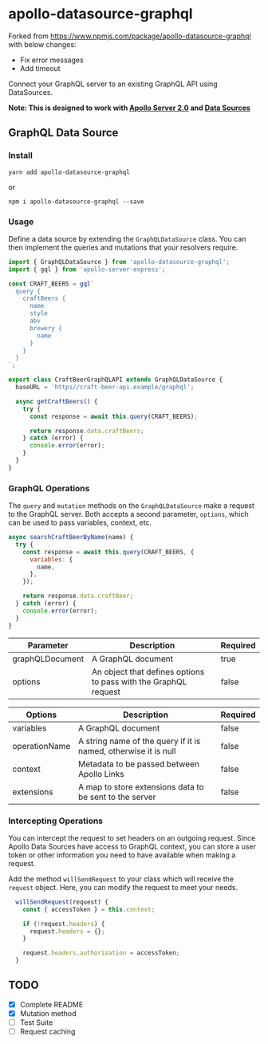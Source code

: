 # apollo-datasource-graphql

Forked from https://www.npmjs.com/package/apollo-datasource-graphql with below changes:
- Fix error messages
- Add timeout

Connect your GraphQL server to an existing GraphQL API using DataSources.

**Note: This is designed to work with  [Apollo Server 2.0](https://www.apollographql.com/docs/apollo-server/whats-new.html) and [Data Sources](https://www.apollographql.com/docs/apollo-server/features/data-sources.html)**

## GraphQL Data Source

### Install

```
yarn add apollo-datasource-graphql
```

or

```
npm i apollo-datasource-graphql --save
```

### Usage

Define a data source by extending the `GraphQLDataSource` class. You can then implement the queries and mutations that your resolvers require.


```javascript
import { GraphQLDataSource } from 'apollo-datasource-graphql';
import { gql } from 'apollo-server-express';

const CRAFT_BEERS = gql`
  query {
    craftBeers {
      name
      style
      abv
      brewery {
        name
      }
    }
  }
`;

export class CraftBeerGraphQLAPI extends GraphQLDataSource {
  baseURL = 'https//craft-beer-api.example/graphql';

  async getCraftBeers() {
    try {
      const response = await this.query(CRAFT_BEERS);

      return response.data.craftBeers;
    } catch (error) {
      console.error(error);
    }
  }
}
```

### GraphQL Operations

The `query` and `mutation` methods on the `GraphQLDataSource` make a request to the GraphQL server. Both accepts a second parameter, `options`, which can be used to pass variables, context, etc.

```javascript
async searchCraftBeerByName(name) {
  try {
    const response = await this.query(CRAFT_BEERS, {
      variables: {
        name,
      },
    });

    return response.data.craftBeer;
  } catch (error) {
    console.error(error);
  }
}
```

|Parameter   |Description   |Required|
|---|---|---|
|graphQLDocument|A GraphQL document|true|
|options|An object that defines options to pass with the GraphQL request|false|


|Options   |Description   |Required|
|---|---|---|
|variables|A GraphQL document|false|
|operationName|A string name of the query if it is named, otherwise it is null|false|
|context|Metadata to be passed between Apollo Links|false|
|extensions|A map to store extensions data to be sent to the server|false|

### Intercepting Operations

You can intercept the request to set headers on an outgoing request. Since Apollo Data Sources have access to GraphQL context, you can store a user token or other information you need to have available when making a request.

Add the method `willSendRequest` to your class which will receive the `request` object. Here, you can modify the request to meet your needs.

```javascript
  willSendRequest(request) {
    const { accessToken } = this.context;

    if (!request.headers) {
      request.headers = {};
    }

    request.headers.authorization = accessToken;
  }
```

## TODO

- [x] Complete README
- [x] Mutation method
- [ ] Test Suite
- [ ] Request caching
